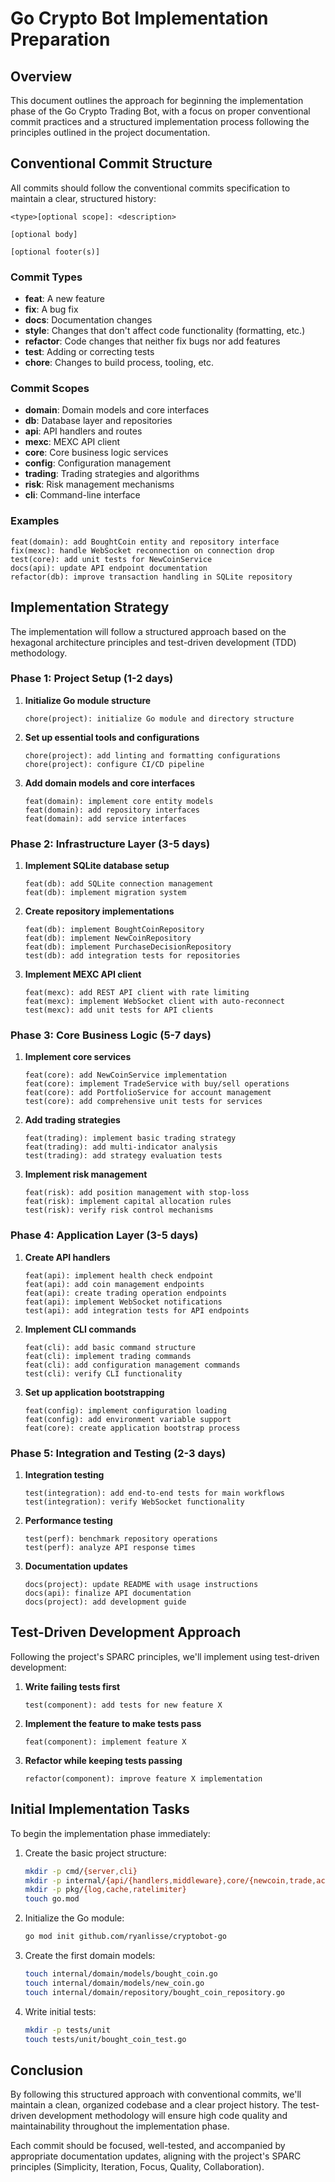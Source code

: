 # Go Crypto Bot Implementation Preparation

## Overview
This document outlines the approach for beginning the implementation phase of the Go Crypto Trading Bot, with a focus on proper conventional commit practices and a structured implementation process following the principles outlined in the project documentation.

## Conventional Commit Structure

All commits should follow the conventional commits specification to maintain a clear, structured history:

```
<type>[optional scope]: <description>

[optional body]

[optional footer(s)]
```

### Commit Types
- **feat**: A new feature
- **fix**: A bug fix
- **docs**: Documentation changes
- **style**: Changes that don't affect code functionality (formatting, etc.)
- **refactor**: Code changes that neither fix bugs nor add features
- **test**: Adding or correcting tests
- **chore**: Changes to build process, tooling, etc.

### Commit Scopes
- **domain**: Domain models and core interfaces
- **db**: Database layer and repositories
- **api**: API handlers and routes
- **mexc**: MEXC API client
- **core**: Core business logic services
- **config**: Configuration management
- **trading**: Trading strategies and algorithms
- **risk**: Risk management mechanisms
- **cli**: Command-line interface

### Examples

```
feat(domain): add BoughtCoin entity and repository interface
fix(mexc): handle WebSocket reconnection on connection drop
test(core): add unit tests for NewCoinService
docs(api): update API endpoint documentation
refactor(db): improve transaction handling in SQLite repository
```

## Implementation Strategy

The implementation will follow a structured approach based on the hexagonal architecture principles and test-driven development (TDD) methodology.

### Phase 1: Project Setup (1-2 days)

1. **Initialize Go module structure**
   ```
   chore(project): initialize Go module and directory structure
   ```

2. **Set up essential tools and configurations**
   ```
   chore(project): add linting and formatting configurations
   chore(project): configure CI/CD pipeline
   ```

3. **Add domain models and core interfaces**
   ```
   feat(domain): implement core entity models
   feat(domain): add repository interfaces
   feat(domain): add service interfaces
   ```

### Phase 2: Infrastructure Layer (3-5 days)

1. **Implement SQLite database setup**
   ```
   feat(db): add SQLite connection management
   feat(db): implement migration system
   ```

2. **Create repository implementations**
   ```
   feat(db): implement BoughtCoinRepository
   feat(db): implement NewCoinRepository
   feat(db): implement PurchaseDecisionRepository
   test(db): add integration tests for repositories
   ```

3. **Implement MEXC API client**
   ```
   feat(mexc): add REST API client with rate limiting
   feat(mexc): implement WebSocket client with auto-reconnect
   test(mexc): add unit tests for API clients
   ```

### Phase 3: Core Business Logic (5-7 days)

1. **Implement core services**
   ```
   feat(core): add NewCoinService implementation
   feat(core): implement TradeService with buy/sell operations
   feat(core): add PortfolioService for account management
   test(core): add comprehensive unit tests for services
   ```

2. **Add trading strategies**
   ```
   feat(trading): implement basic trading strategy
   feat(trading): add multi-indicator analysis
   test(trading): add strategy evaluation tests
   ```

3. **Implement risk management**
   ```
   feat(risk): add position management with stop-loss
   feat(risk): implement capital allocation rules
   test(risk): verify risk control mechanisms
   ```

### Phase 4: Application Layer (3-5 days)

1. **Create API handlers**
   ```
   feat(api): implement health check endpoint
   feat(api): add coin management endpoints
   feat(api): create trading operation endpoints
   feat(api): implement WebSocket notifications
   test(api): add integration tests for API endpoints
   ```

2. **Implement CLI commands**
   ```
   feat(cli): add basic command structure
   feat(cli): implement trading commands
   feat(cli): add configuration management commands
   test(cli): verify CLI functionality
   ```

3. **Set up application bootstrapping**
   ```
   feat(config): implement configuration loading
   feat(config): add environment variable support
   feat(core): create application bootstrap process
   ```

### Phase 5: Integration and Testing (2-3 days)

1. **Integration testing**
   ```
   test(integration): add end-to-end tests for main workflows
   test(integration): verify WebSocket functionality
   ```

2. **Performance testing**
   ```
   test(perf): benchmark repository operations
   test(perf): analyze API response times
   ```

3. **Documentation updates**
   ```
   docs(project): update README with usage instructions
   docs(api): finalize API documentation
   docs(project): add development guide
   ```

## Test-Driven Development Approach

Following the project's SPARC principles, we'll implement using test-driven development:

1. **Write failing tests first**
   ```
   test(component): add tests for new feature X
   ```

2. **Implement the feature to make tests pass**
   ```
   feat(component): implement feature X
   ```

3. **Refactor while keeping tests passing**
   ```
   refactor(component): improve feature X implementation
   ```

## Initial Implementation Tasks

To begin the implementation phase immediately:

1. Create the basic project structure:
   ```bash
   mkdir -p cmd/{server,cli}
   mkdir -p internal/{api/{handlers,middleware},core/{newcoin,trade,account},database,mexc/{rest,websocket},config}
   mkdir -p pkg/{log,cache,ratelimiter}
   touch go.mod
   ```

2. Initialize the Go module:
   ```bash
   go mod init github.com/ryanlisse/cryptobot-go
   ```

3. Create the first domain models:
   ```bash
   touch internal/domain/models/bought_coin.go
   touch internal/domain/models/new_coin.go
   touch internal/domain/repository/bought_coin_repository.go
   ```

4. Write initial tests:
   ```bash
   mkdir -p tests/unit
   touch tests/unit/bought_coin_test.go
   ```

## Conclusion

By following this structured approach with conventional commits, we'll maintain a clean, organized codebase and a clear project history. The test-driven development methodology will ensure high code quality and maintainability throughout the implementation phase.

Each commit should be focused, well-tested, and accompanied by appropriate documentation updates, aligning with the project's SPARC principles (Simplicity, Iteration, Focus, Quality, Collaboration).
